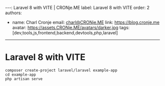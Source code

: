 ---: Laravel 8 with VITE | CRONje.ME
label: Laravel 8 with VITE
order: 2
authors:
  - name: Charl Cronje
    email: charl@CRONje.ME
    link: https://blog.cronje.me
    avatar: https://assets.CRONje.ME/avatars/darker.jpg
tags: [dev,tools,js,frontend,backend,devtools,php,laravel]
---
# Laravel 8 with VITE

```shell
composer create-project laravel/laravel example-app
cd example-app
php artisan serve
```

